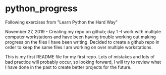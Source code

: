 # python_progress
Following exercises from "Learn Python the Hard Way" 

November 27, 2019 - Creating my repo on github; day 1
-I work with multiple computer workstations and have been having trouble working out making progress on the files I have been writing. Decided to create a github repo in order to keep the same files I am working on over multiple workstations.

This is my first README file for my first repo. Lots of mistakes and lots of bad practice will probably occur, so looking forward, I will
try to review what I have done in the past to create better projects for the future.
